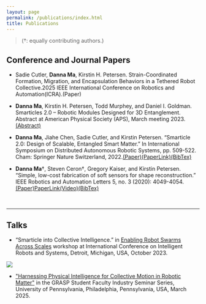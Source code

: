 ```yaml
---
layout: page
permalink: /publications/index.html
title: Publications
---
```


> (†: equally contributing authors.)

## Conference and Journal Papers

- Sadie Cutler, **Danna Ma**, Kirstin H. Petersen. Strain-Coordinated Formation, Migration, and Encapsulation Behaviors in a Tethered Robot Collective.2025 IEEE International Conference on Robotics and Automation(ICRA).(Paper)

- **Danna Ma**, Kirstin H. Petersen, Todd Murphey, and Daniel I. Goldman. Smarticles 2.0 – Robotic Modules Designed for 3D Entanglement. Abstract at American Physical Society (APS), March meeting 2023.[(Abstract)](https://meetings.aps.org/Meeting/MAR23/Session/A09.11)

- **Danna Ma**, Jiahe Chen, Sadie Cutler, and Kirstin Petersen. “Smarticle 2.0: Design of Scalable, Entangled Smart Matter.” In International Symposium on Distributed Autonomous Robotic Systems, pp. 509-522. Cham: Springer Nature Switzerland, 2022.[(Paper)](https://dannama.com/research/SmarticleDARS/Smarticle2.0_Design_of_Scalable,Entangled_Smart_Matter.pdf)[(PaperLink)](https://link.springer.com/chapter/10.1007/978-3-031-51497-5_36)[(BibTex)](https://dannama.com/publications/BibTex/10.1007_978-3-031-51497-5_36-citation.bib)

- **Danna Ma**†, Steven Ceron†, Gregory Kaiser, and Kirstin Petersen. “Simple, low-cost fabrication of soft sensors for shape reconstruction.” IEEE Robotics and Automation Letters 5, no. 3 (2020): 4049-4054.[(Paper)](https://dannama.com/research/SoftSleeve/Simple_Low-Cost_Fabrication_of_Soft_Sensors_for_Shape_Reconstruction.pdf)[PaperLink](https://ieeexplore.ieee.org/document/9067833?source=authoralert)[(Video)](https://bpb-us-w2.wpmucdn.com/sites.coecis.cornell.edu/dist/0/60/publications/2020/04/Video_softsleeve_RALetters-2020.mp4)[(BibTex)](https://dannama.com/publications/BibTex/10.1109LRA.2020.2986746.bib)

 <br>

---

## Talks

- “Smarticle into Collective Intelligence.” in [Enabling Robot Swarms Across Scales](https://swarmsatallscales.weebly.com/speakers.html) workshop at International Conference on Intelligent Robots and Systems, Detroit, Michigan, USA, October 2023.
<img src="https://www.dannama.com/images/UPennSFI.jpg" class="floatpic">

- ["Harnessing Physical Intelligence for Collective Motion in Robotic Matter"](https://www.grasp.upenn.edu/events/spring-2025-grasp-sfi-danna-ma/) in the GRASP Student Faculty Industry Seminar Series, University of Pennsylvania, Philadelphia, Pennsylvania, USA, March 2025.

<br>




